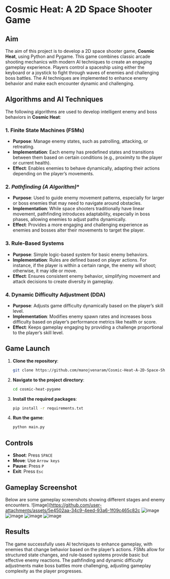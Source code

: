 
# **Cosmic Heat: A 2D Space Shooter Game**

## **Aim**
The aim of this project is to develop a 2D space shooter game, **Cosmic Heat**, using Python and Pygame. This game combines classic arcade shooting mechanics with modern AI techniques to create an engaging gameplay experience. Players control a spaceship using either the keyboard or a joystick to fight through waves of enemies and challenging boss battles. The AI techniques are implemented to enhance enemy behavior and make each encounter dynamic and challenging.

## **Algorithms and AI Techniques**

The following algorithms are used to develop intelligent enemy and boss behaviors in **Cosmic Heat**:

### 1. **Finite State Machines (FSMs)**
   - **Purpose**: Manage enemy states, such as patrolling, attacking, or retreating.
   - **Implementation**: Each enemy has predefined states and transitions between them based on certain conditions (e.g., proximity to the player or current health).
   - **Effect**: Enables enemies to behave dynamically, adapting their actions depending on the player’s movements.

### 2. **Pathfinding (A* Algorithm)**
   - **Purpose**: Used to guide enemy movement patterns, especially for larger or boss enemies that may need to navigate around obstacles.
   - **Implementation**: While space shooters traditionally have linear movement, pathfinding introduces adaptability, especially in boss phases, allowing enemies to adjust paths dynamically.
   - **Effect**: Provides a more engaging and challenging experience as enemies and bosses alter their movements to target the player.

### 3. **Rule-Based Systems**
   - **Purpose**: Simple logic-based system for basic enemy behaviors.
   - **Implementation**: Rules are defined based on player actions. For instance, if the player is within a certain range, the enemy will shoot; otherwise, it may idle or move.
   - **Effect**: Ensures consistent enemy behavior, simplifying movement and attack decisions to create diversity in gameplay.

### 4. **Dynamic Difficulty Adjustment (DDA)**
   - **Purpose**: Adjusts game difficulty dynamically based on the player’s skill level.
   - **Implementation**: Modifies enemy spawn rates and increases boss difficulty based on player’s performance metrics like health or score.
   - **Effect**: Keeps gameplay engaging by providing a challenge proportional to the player’s skill level.

## **Game Launch**

1. **Clone the repository**:  
   ```bash
   git clone https://github.com/manojvenaram/Cosmic-Heat-A-2D-Space-Shooter-Game.git
   ```
   
2. **Navigate to the project directory**:  
   ```bash
   cd cosmic-heat-pygame
   ```

3. **Install the required packages**:  
   ```bash
   pip install -r requirements.txt
   ```

4. **Run the game**:  
   ```bash
   python main.py
   ```

## **Controls**

- **Shoot**: Press `SPACE`
- **Move**: Use `Arrow keys`
- **Pause**: Press `P`
- **Exit**: Press `Esc`

## **Gameplay Screenshot**

Below are some gameplay screenshots showing different stages and enemy encounters.
![image](https://github.com/user-attachments/assets/5e4502aa-34c9-4eed-93a6-1f09c465c82c
![image](https://github.com/user-attachments/assets/2630ad5b-e9b1-4d2f-87d8-2ed2aebae866)
![image](https://github.com/user-attachments/assets/0e02414d-20ee-4845-bb0f-4e07a9e563c0)
![image](https://github.com/user-attachments/assets/70a45755-fcfa-4d54-9b0b-dec07bde99a4)
![image](https://github.com/user-attachments/assets/a62ee6c6-42f9-456e-b6f4-00519be1ac78)




## **Results**

The game successfully uses AI techniques to enhance gameplay, with enemies that change behavior based on the player’s actions. FSMs allow for structured state changes, and rule-based systems provide basic but effective enemy reactions. The pathfinding and dynamic difficulty adjustments make boss battles more challenging, adjusting gameplay complexity as the player progresses.
